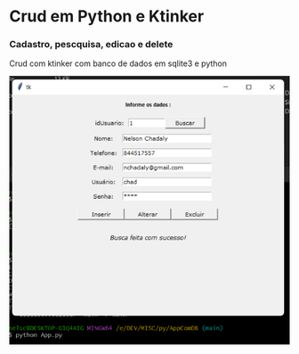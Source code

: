 # Crud em Python e Ktinker

### Cadastro, pescquisa, edicao e delete

Crud com ktinker com banco de dados em sqlite3 e python 

![captura de tela](https://github.com/NelsonChad/pascal-tkinter-crud/blob/main/py.png)
